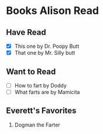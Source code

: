 # Books Alison Read
## Have Read
- [x] This one by Dr. Poopy Butt
- [x] That one by Mr. Silly butt

## Want to Read
- [ ] How to fart by Doddy
- [ ] What farts are by Mamicita

## Everett's Favorites
1. Dogman the Farter
